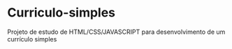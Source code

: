 # Curriculo-simples
Projeto de estudo de HTML/CSS/JAVASCRIPT para desenvolvimento de um currículo simples
